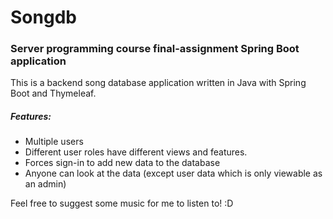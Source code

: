 # Songdb
### Server programming course final-assignment Spring Boot application

This is a backend song database application written in Java with Spring Boot and Thymeleaf.

##### Features:
* Multiple users
* Different user roles have different views and features.
* Forces sign-in to add new data to the database
* Anyone can look at the data (except user data which is only viewable as an admin)

Feel free to suggest some music for me to listen to! :D
